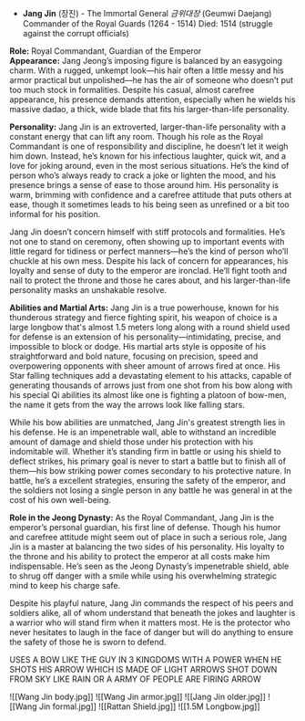 - **Jang Jin** (장진) - The Immortal General
_금위대장_ (Geumwi Daejang) Commander of the Royal Guards (1264 - 1514)
Died: 1514 (struggle against the corrupt officials)

**Role:** Royal Commandant, Guardian of the Emperor  
**Appearance:** Jang Jeong’s imposing figure is balanced by an easygoing charm. With a rugged, unkempt look—his hair often a little messy and his armor practical but unpolished—he has the air of someone who doesn’t put too much stock in formalities. Despite his casual, almost carefree appearance, his presence demands attention, especially when he wields his massive dadao, a thick, wide blade that fits his larger-than-life personality.

**Personality:** Jang Jin is an extroverted, larger-than-life personality with a constant energy that can lift any room. Though his role as the Royal Commandant is one of responsibility and discipline, he doesn’t let it weigh him down. Instead, he’s known for his infectious laughter, quick wit, and a love for joking around, even in the most serious situations. He’s the kind of person who’s always ready to crack a joke or lighten the mood, and his presence brings a sense of ease to those around him. His personality is warm, brimming with confidence and a carefree attitude that puts others at ease, though it sometimes leads to his being seen as unrefined or a bit too informal for his position.

Jang Jin doesn’t concern himself with stiff protocols and formalities. He’s not one to stand on ceremony, often showing up to important events with little regard for tidiness or perfect manners—he’s the kind of person who’ll chuckle at his own mess. Despite his lack of concern for appearances, his loyalty and sense of duty to the emperor are ironclad. He’ll fight tooth and nail to protect the throne and those he cares about, and his larger-than-life personality masks an unshakable resolve.

**Abilities and Martial Arts:** Jang Jin is a true powerhouse, known for his thunderous strategy and fierce fighting spirit, his weapon of choice is a large longbow that's almost 1.5 meters long along with a round shield used for defense is an extension of his personality—intimidating, precise, and impossible to block or dodge. His martial arts style is opposite of his straightforward and bold nature, focusing on precision, speed and overpowering opponents with sheer amount of arrows fired at once. His Star falling techniques add a devastating element to his attacks, capable of generating thousands of arrows just from one shot from his bow along with his special Qi abilities its almost like one is fighting a platoon of bow-men, the name it gets from the way the arrows look like falling stars.

While his bow abilities are unmatched, Jang Jin's greatest strength lies in his defense. He is an impenetrable wall, able to withstand an incredible amount of damage and shield those under his protection with his indomitable will. Whether it’s standing firm in battle or using his shield to deflect strikes, his primary goal is never to start a battle but to finish all of them—his bow striking power comes secondary to his protective nature. In battle, he’s a excellent strategies, ensuring the safety of the emperor, and the soldiers not losing a single person in any battle he was general in at the cost of his own well-being.

**Role in the Jeong Dynasty:** As the Royal Commandant, Jang Jin is the emperor’s personal guardian, his first line of defense. Though his humor and carefree attitude might seem out of place in such a serious role, Jang Jin is a master at balancing the two sides of his personality. His loyalty to the throne and his ability to protect the emperor at all costs make him indispensable. He’s seen as the Jeong Dynasty’s impenetrable shield, able to shrug off danger with a smile while using his overwhelming strategic mind to keep his charge safe.

Despite his playful nature, Jang Jin commands the respect of his peers and soldiers alike, all of whom understand that beneath the jokes and laughter is a warrior who will stand firm when it matters most. He is the protector who never hesitates to laugh in the face of danger but will do anything to ensure the safety of those he is sworn to defend.

USES A BOW LIKE THE GUY IN 3 KINGDOMS WITH A POWER WHEN HE SHOTS HIS ARROW WHICH IS MADE OF LIGHT ARROWS SHOT DOWN FROM SKY LIKE RAIN OR A ARMY OF PEOPLE ARE FIRING ARROW

![[Wang Jin body.jpg]]
![[Wang Jin armor.jpg]]
![[Jang Jin older.jpg]]
![[Wang Jin formal.jpg]]
![[Rattan Shield.jpg]]
![[1.5M Longbow.jpg]]
